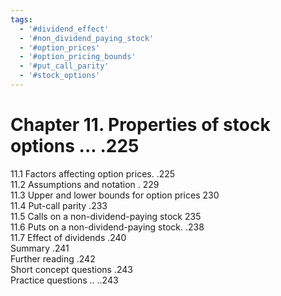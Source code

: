```yaml
---
tags:
  - '#dividend_effect'
  - '#non_dividend_paying_stock'
  - '#option_prices'
  - '#option_pricing_bounds'
  - '#put_call_parity'
  - '#stock_options'
---
```

# Chapter 11. Properties of stock options ... .225  

11.1 Factors affecting option prices. .225   
11.2 Assumptions and notation . 229   
11.3 Upper and lower bounds for option prices 230   
11.4 Put-call parity .233   
11.5 Calls on a non-dividend-paying stock 235   
11.6 Puts on a non-dividend-paying stock. .238   
11.7 Effect of dividends .240   
Summary .241   
Further reading .242   
Short concept questions .243   
Practice questions .. ..243  
